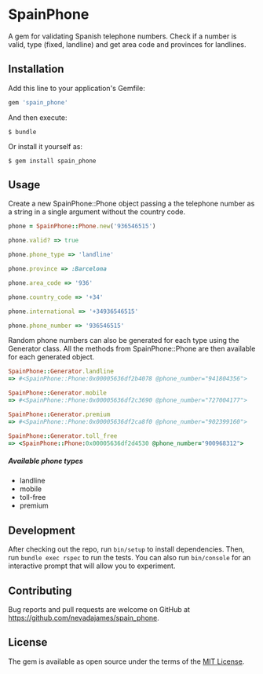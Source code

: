 # SpainPhone

A gem for validating Spanish telephone numbers. Check if a number is valid, type (fixed, landline)
and get area code and provinces for landlines.


## Installation

Add this line to your application's Gemfile:

```ruby
gem 'spain_phone'
```

And then execute:

    $ bundle

Or install it yourself as:

    $ gem install spain_phone

## Usage

Create a new SpainPhone::Phone object passing a the telephone number as a string in a single argument
without the country code.

```ruby 
phone = SpainPhone::Phone.new('936546515')

phone.valid? => true

phone.phone_type => 'landline'

phone.province => :Barcelona

phone.area_code => '936'

phone.country_code => '+34'

phone.international => '+34936546515'

phone.phone_number => '936546515'
``` 

Random phone numbers can also be generated for each type using the Generator class. All the methods from SpainPhone::Phone 
are then available for each generated object.

```ruby 
SpainPhone::Generator.landline 
=> #<SpainPhone::Phone:0x00005636df2b4078 @phone_number="941804356">

SpainPhone::Generator.mobile 
=> #<SpainPhone::Phone:0x00005636df2c3690 @phone_number="727004177">

SpainPhone::Generator.premium 
=> #<SpainPhone::Phone:0x00005636df2ca8f0 @phone_number="902399160">

SpainPhone::Generator.toll_free 
=> <SpainPhone::Phone:0x00005636df2d4530 @phone_number="900968312">
``` 

##### Available phone types
- landline
- mobile
- toll-free
- premium
 

## Development

After checking out the repo, run `bin/setup` to install dependencies. Then, run `bundle exec rspec` to run the tests. You can also run `bin/console` for an interactive prompt that will allow you to experiment.

## Contributing

Bug reports and pull requests are welcome on GitHub at https://github.com/nevadajames/spain_phone.

## License

The gem is available as open source under the terms of the [MIT License](https://opensource.org/licenses/MIT).
